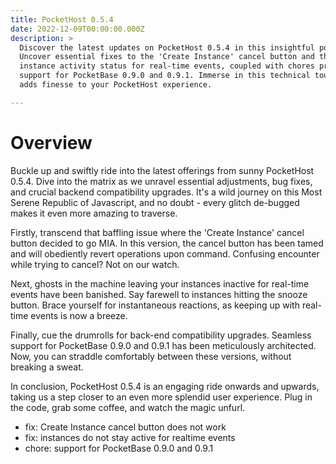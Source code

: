 ```yaml
---
title: PocketHost 0.5.4
date: 2022-12-09T00:00:00.000Z
description: >
  Discover the latest updates on PocketHost 0.5.4 in this insightful post.
  Uncover essential fixes to the 'Create Instance' cancel button and the
  instance activity status for real-time events, coupled with chores providing
  support for PocketBase 0.9.0 and 0.9.1. Immerse in this technical tour that
  adds finesse to your PocketHost experience.

---
```


# Overview

Buckle up and swiftly ride into the latest offerings from sunny PocketHost 0.5.4. Dive into the matrix as we unravel essential adjustments, bug fixes, and crucial backend compatibility upgrades. It's a wild journey on this Most Serene Republic of Javascript, and no doubt - every glitch de-bugged makes it even more amazing to traverse.

Firstly, transcend that baffling issue where the 'Create Instance' cancel button decided to go MIA. In this version, the cancel button has been tamed and will obediently revert operations upon command. Confusing encounter while trying to cancel? Not on our watch.

Next, ghosts in the machine leaving your instances inactive for real-time events have been banished. Say farewell to instances hitting the snooze button. Brace yourself for instantaneous reactions, as keeping up with real-time events is now a breeze.

Finally, cue the drumrolls for back-end compatibility upgrades. Seamless support for PocketBase 0.9.0 and 0.9.1 has been meticulously architected. Now, you can straddle comfortably between these versions, without breaking a sweat.

In conclusion, PocketHost 0.5.4 is an engaging ride onwards and upwards, taking us a step closer to an even more splendid user experience. Plug in the code, grab some coffee, and watch the magic unfurl.


- fix: Create Instance cancel button does not work
- fix: instances do not stay active for realtime events
- chore: support for PocketBase 0.9.0 and 0.9.1
